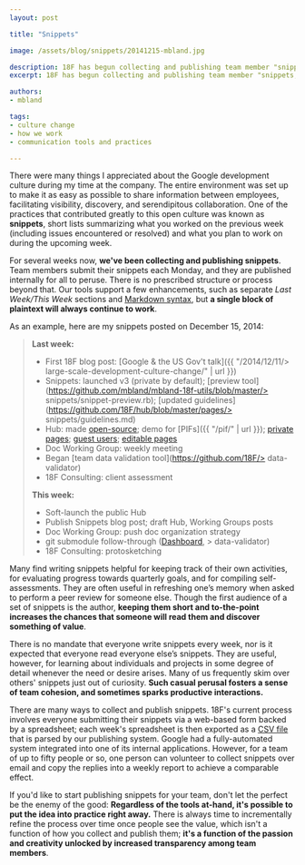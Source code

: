 ```yaml
---
layout: post

title: "Snippets"

image: /assets/blog/snippets/20141215-mbland.jpg

description: 18F has begun collecting and publishing team member "snippets," short lists summarizing what you worked on the previous week and what you plan to work on during the upcoming week. Team members submit their snippets each Monday, and they are published internally for all to peruse. Snippets foster transparency and team cohesion, spark productive interactions, and can be cultivated right away using tools already at-hand.
excerpt: 18F has begun collecting and publishing team member "snippets," short lists summarizing what you worked on the previous week and what you plan to work on during the upcoming week. Team members submit their snippets each Monday, and they are published internally for all to peruse. Snippets foster transparency and team cohesion, spark productive interactions, and can be cultivated right away using tools already at-hand.

authors:
- mbland

tags:
- culture change
- how we work
- communication tools and practices

---
```

There were many things I appreciated about the Google development culture during my time at the company. The entire environment was set up to make it as easy as possible to share information between employees, facilitating visibility, discovery, and serendipitous collaboration. One of the practices that contributed greatly to this open culture was known as **snippets**, short lists summarizing what you worked on the previous week (including issues encountered or resolved) and what you plan to work on during the upcoming week.

For several weeks now, **we've been collecting and publishing snippets**. Team members submit their snippets each Monday, and they are published internally for all to peruse. There is no prescribed structure or process beyond that. Our tools support a few enhancements, such as separate _Last Week/This Week_ sections and [Markdown syntax](https://daringfireball.net/projects/markdown/syntax), but **a single block of plaintext will always continue to work**.

As an example, here are my snippets posted on December 15, 2014:

> **Last week:**
> 
> - First 18F blog post:
>   [Google & the US Gov't talk]({{ "/2014/12/11/> large-scale-development-culture-change/" | url }})
> - Snippets: launched v3 (private by default);
>   [preview tool](https://github.com/mbland/mbland-18f-utils/blob/master/> snippets/snippet-preview.rb);
>   [updated guidelines](https://github.com/18F/hub/blob/master/pages/> snippets/guidelines.md)
> - Hub: made [open-source](https://github.com/18F/hub);
>   demo for [PIFs]({{ "/pif/" | url }});
>   [private pages](https://github.com/18F/hub/pull/1);
>   [guest users](https://github.com/18F/hub/pull/3);
>   [editable pages](https://github.com/18F/hub/pull/4)
> - Doc Working Group: weekly meeting
> - Began [team data validation tool](https://github.com/18F/> data-validator)
> - 18F Consulting: client assessment
> 
> **This week:**
> 
> - Soft-launch the public Hub
> - Publish Snippets blog post; draft Hub, Working Groups posts
> - Doc Working Group: push doc organization strategy
> - git submodule follow-through
>   ([Dashboard](https://github.com/18F/dashboard/pull/169), > data-validator)
> - 18F Consulting: protosketching

Many find writing snippets helpful for keeping track of their own activities, for evaluating progress towards quarterly goals, and for compiling self-assessments. They are often useful in refreshing one’s memory when asked to perform a peer review for someone else. Though the first audience of a set of snippets is the author, **keeping them short and to-the-point increases the chances that someone will read them and discover something of value**.

There is no mandate that everyone write snippets every week, nor is it expected that everyone read everyone else’s snippets. They are useful, however, for learning about individuals and projects in some degree of detail whenever the need or desire arises. Many of us frequently skim over others' snippets just out of curiosity. **Such casual perusal fosters a sense of team cohesion, and sometimes sparks productive interactions.**

There are many ways to collect and publish snippets. 18F's current process involves everyone submitting their snippets via a web-based form backed by a spreadsheet; each week's spreadsheet is then exported as a [CSV file](https://en.wikipedia.org/wiki/Comma-separated_values) that is parsed by our publishing system. Google had a fully-automated system integrated into one of its internal applications. However, for a team of up to fifty people or so, one person can volunteer to collect snippets over email and copy the replies into a weekly report to achieve a comparable effect.

If you'd like to start publishing snippets for your team, don't let the perfect be the enemy of the good: **Regardless of the tools at-hand, it's possible to put the idea into practice right away.** There is always time to incrementally refine the process over time once people see the value, which isn't a function of how you collect and publish them; **it's a function of the passion and creativity unlocked by increased transparency among team members**.
